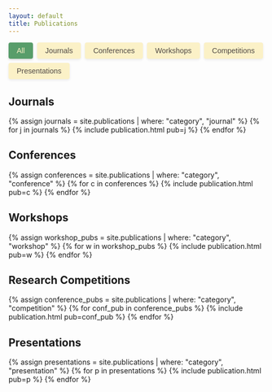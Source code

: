 ```yaml
---
layout: default
title: Publications
---
```


<div id="category-filters">
    <button class="filter-btn active" data-category="all" onclick="filterPublications('all')">All</button>
    <button class="filter-btn" data-category="journal" onclick="filterPublications('journal')">Journals</button>
    <button class="filter-btn" data-category="conference" onclick="filterPublications('conference')">Conferences</button>
    <button class="filter-btn" data-category="workshop" onclick="filterPublications('workshop')">Workshops</button>
    <button class="filter-btn" data-category="competition" onclick="filterPublications('competition')">Competitions</button>
    <button class="filter-btn" data-category="presentation" onclick="filterPublications('presentation')">Presentations</button>
</div>

## Journals
{% assign journals = site.publications | where: "category", "journal" %}
{% for j in journals %}
{% include publication.html pub=j %}
{% endfor %}

## Conferences
{% assign conferences = site.publications | where: "category", "conference" %}
{% for c in conferences %}
{% include publication.html pub=c %}
{% endfor %}

## Workshops
{% assign workshop_pubs = site.publications | where: "category", "workshop" %}
{% for w in workshop_pubs %}
{% include publication.html pub=w %}
{% endfor %}

## Research Competitions
{% assign conference_pubs = site.publications | where: "category", "competition" %}
{% for conf_pub in conference_pubs %}
{% include publication.html pub=conf_pub %}
{% endfor %}

## Presentations
{% assign presentations = site.publications | where: "category", "presentation" %}
{% for p in presentations %}
{% include publication.html pub=p %}
{% endfor %}

<style>
#category-filters {
    margin-bottom: 2rem;
    display: flex;
    flex-wrap: wrap;
    gap: 0.5rem;
}

.filter-btn {
    padding: 0.5rem 1rem;
    border: none;
    border-radius: 4px;
    cursor: pointer;
    transition: all 0.2s ease;
    font-size: 0.9rem;
    background-color: #fbf1c7; /* gruvbox light0_hard */
    color: #504945; /* gruvbox fg4 */
    box-shadow: 0 2px 4px rgba(60, 56, 54, 0.1); /* gruvbox dark0 for shadow */
}

.filter-btn:hover {
    background-color: #d5c4a1; /* gruvbox light2 */
    color: #3c3836; /* gruvbox dark0 */
    transform: translateY(-1px);
    box-shadow: 0 4px 6px rgba(60, 56, 54, 0.15);
}

.filter-btn.active {
    background-color: #589d6a; /* gruvbox green (brighter) */
    color: #fbf1c7; /* gruvbox light0_hard */
    box-shadow: 0 2px 4px rgba(60, 56, 54, 0.2);
}

.pub.hidden {
    display: none;
}
</style>

<script>
if (!window.filterInitialized) {
    window.filterInitialized = true;
    
    window.filterPublications = function(category) {
        // Store active category in sessionStorage
        sessionStorage.setItem('activeCategory', category);
        
        // Update active button
        const buttons = document.querySelectorAll('.filter-btn');
        buttons.forEach(btn => {
            btn.classList.remove('active');
            if (btn.getAttribute('data-category') === category) {
                btn.classList.add('active');
            }
        });

        // Filter publications
        const publications = document.querySelectorAll('.pub');
        publications.forEach(pub => {
            if (category === 'all' || pub.dataset.category === category) {
                pub.classList.remove('hidden');
            } else {
                pub.classList.add('hidden');
            }
        });

        // Hide empty section headers
        const sections = document.querySelectorAll('h2');
        sections.forEach(section => {
            const sectionName = section.textContent.toLowerCase();
            const nextElement = section.nextElementSibling;
            let hasVisiblePubs = false;

            let currentElement = nextElement;
            while (currentElement && currentElement.tagName !== 'H2') {
                if (currentElement.classList.contains('pub') && !currentElement.classList.contains('hidden')) {
                    hasVisiblePubs = true;
                    break;
                }
                currentElement = currentElement.nextElementSibling;
            }

            section.style.display = hasVisiblePubs ? 'block' : 'none';
        });
    }
    
    // Restore active category on page load
    const activeCategory = sessionStorage.getItem('activeCategory') || 'all';
    window.addEventListener('load', () => filterPublications(activeCategory));
}
</script>